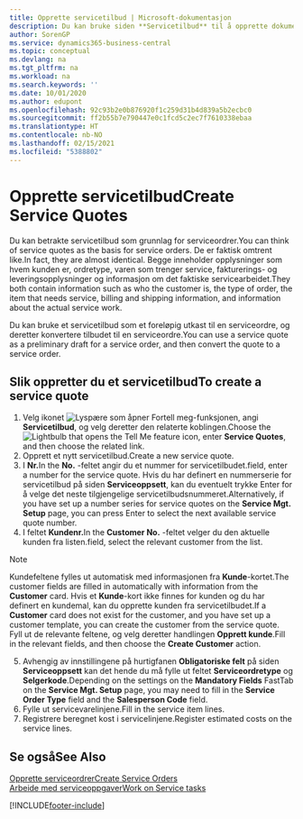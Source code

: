 ```yaml
---
title: Opprette servicetilbud | Microsoft-dokumentasjon
description: Du kan bruke siden **Servicetilbud** til å opprette dokumenter der du angir opplysninger om en service, for eksempel reparasjon og vedlikehold, på servicevarer etter forespørsel fra kunde. Du kan bruke et servicetilbud som et foreløpig utkast til en serviceordre, og deretter konvertere tilbudet til en serviceordre.
author: SorenGP
ms.service: dynamics365-business-central
ms.topic: conceptual
ms.devlang: na
ms.tgt_pltfrm: na
ms.workload: na
ms.search.keywords: ''
ms.date: 10/01/2020
ms.author: edupont
ms.openlocfilehash: 92c93b2e0b876920f1c259d31b4d839a5b2ecbc0
ms.sourcegitcommit: ff2b55b7e790447e0c1fcd5c2ec7f7610338ebaa
ms.translationtype: HT
ms.contentlocale: nb-NO
ms.lasthandoff: 02/15/2021
ms.locfileid: "5388802"
---
```

# <a name="create-service-quotes"></a><span data-ttu-id="81b88-104">Opprette servicetilbud</span><span class="sxs-lookup"><span data-stu-id="81b88-104">Create Service Quotes</span></span>
<span data-ttu-id="81b88-105">Du kan betrakte servicetilbud som grunnlag for serviceordrer.</span><span class="sxs-lookup"><span data-stu-id="81b88-105">You can think of service quotes as the basis for service orders.</span></span> <span data-ttu-id="81b88-106">De er faktisk omtrent like.</span><span class="sxs-lookup"><span data-stu-id="81b88-106">In fact, they are almost identical.</span></span> <span data-ttu-id="81b88-107">Begge inneholder opplysninger som hvem kunden er, ordretype, varen som trenger service, fakturerings- og leveringsopplysninger og informasjon om det faktiske servicearbeidet.</span><span class="sxs-lookup"><span data-stu-id="81b88-107">They both contain information such as who the customer is, the type of order, the item that needs service, billing and shipping information, and information about the actual service work.</span></span>
 
<span data-ttu-id="81b88-108">Du kan bruke et servicetilbud som et foreløpig utkast til en serviceordre, og deretter konvertere tilbudet til en serviceordre.</span><span class="sxs-lookup"><span data-stu-id="81b88-108">You can use a service quote as a preliminary draft for a service order, and then convert the quote to a service order.</span></span>  
  
## <a name="to-create-a-service-quote"></a><span data-ttu-id="81b88-109">Slik oppretter du et servicetilbud</span><span class="sxs-lookup"><span data-stu-id="81b88-109">To create a service quote</span></span>  
1. <span data-ttu-id="81b88-110">Velg ikonet ![Lyspære som åpner Fortell meg-funksjonen](media/ui-search/search_small.png "Fortell hva du vil gjøre"), angi **Servicetilbud**, og velg deretter den relaterte koblingen.</span><span class="sxs-lookup"><span data-stu-id="81b88-110">Choose the ![Lightbulb that opens the Tell Me feature](media/ui-search/search_small.png "Tell me what you want to do") icon, enter **Service Quotes**, and then choose the related link.</span></span>  
2. <span data-ttu-id="81b88-111">Opprett et nytt servicetilbud.</span><span class="sxs-lookup"><span data-stu-id="81b88-111">Create a new service quote.</span></span>  
3. <span data-ttu-id="81b88-112">I **Nr.**</span><span class="sxs-lookup"><span data-stu-id="81b88-112">In the **No.**</span></span> <span data-ttu-id="81b88-113">-feltet angir du et nummer for servicetilbudet.</span><span class="sxs-lookup"><span data-stu-id="81b88-113">field, enter a number for the service quote.</span></span> <span data-ttu-id="81b88-114">Hvis du har definert en nummerserie for servicetilbud på siden **Serviceoppsett**, kan du eventuelt trykke Enter for å velge det neste tilgjengelige servicetilbudsnummeret.</span><span class="sxs-lookup"><span data-stu-id="81b88-114">Alternatively, if you have set up a number series for service quotes on the **Service Mgt. Setup** page, you can press Enter to select the next available service quote number.</span></span>  
4. <span data-ttu-id="81b88-115">I feltet **Kundenr.**</span><span class="sxs-lookup"><span data-stu-id="81b88-115">In the **Customer No.**</span></span>  <span data-ttu-id="81b88-116">-feltet velger du den aktuelle kunden fra listen.</span><span class="sxs-lookup"><span data-stu-id="81b88-116">field, select the relevant customer from the list.</span></span>  

  > [!Note]  
  >  <span data-ttu-id="81b88-117">Kundefeltene fylles ut automatisk med informasjonen fra **Kunde**-kortet.</span><span class="sxs-lookup"><span data-stu-id="81b88-117">The customer fields are filled in automatically with information from the **Customer** card.</span></span> <span data-ttu-id="81b88-118">Hvis et **Kunde**-kort ikke finnes for kunden og du har definert en kundemal, kan du opprette kunden fra servicetilbudet.</span><span class="sxs-lookup"><span data-stu-id="81b88-118">If a **Customer** card does not exist for the customer, and you have set up a customer template, you can create the customer from the service quote.</span></span> <span data-ttu-id="81b88-119">Fyll ut de relevante feltene, og velg deretter handlingen **Opprett kunde**.</span><span class="sxs-lookup"><span data-stu-id="81b88-119">Fill in the relevant fields, and then choose the **Create Customer** action.</span></span>  
  
5. <span data-ttu-id="81b88-120">Avhengig av innstillingene på hurtigfanen **Obligatoriske felt** på siden **Serviceoppsett** kan det hende du må fylle ut feltet **Serviceordretype** og **Selgerkode**.</span><span class="sxs-lookup"><span data-stu-id="81b88-120">Depending on the settings on the **Mandatory Fields** FastTab on the **Service Mgt. Setup** page, you may need to fill in the **Service Order Type** field and the **Salesperson Code** field.</span></span>  
6. <span data-ttu-id="81b88-121">Fylle ut servicevarelinjene.</span><span class="sxs-lookup"><span data-stu-id="81b88-121">Fill in the service item lines.</span></span>  
7. <span data-ttu-id="81b88-122">Registrere beregnet kost i servicelinjene.</span><span class="sxs-lookup"><span data-stu-id="81b88-122">Register estimated costs on the service lines.</span></span>  
  
## <a name="see-also"></a><span data-ttu-id="81b88-123">Se også</span><span class="sxs-lookup"><span data-stu-id="81b88-123">See Also</span></span>  
[<span data-ttu-id="81b88-124">Opprette serviceordrer</span><span class="sxs-lookup"><span data-stu-id="81b88-124">Create Service Orders</span></span>](service-how-to-create-service-orders.md)  
[<span data-ttu-id="81b88-125">Arbeide med serviceoppgaver</span><span class="sxs-lookup"><span data-stu-id="81b88-125">Work on Service tasks</span></span>](service-how-to-work-on-service-tasks.md)  

 

[!INCLUDE[footer-include](includes/footer-banner.md)]